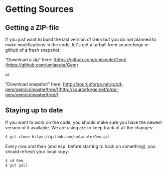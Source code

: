 Getting Sources
===

## Getting a ZIP-file

If you just want to build the last version of Gem but you do not planned to make modifications in the code, let's get a tarball from sourceforge or github of a fresh snapshot.

“Download a zip” here: [https://github.com/umlaeute/Gem](https://github.com/umlaeute/Gem)

or

“Download snapshot” here: [http://sourceforge.net/p/pd-gem/gem/ci/master/tree/](http://sourceforge.net/p/pd-gem/gem/ci/master/tree/)


## Staying up to date

If you want to work on the code, you should make sure you have the newest version of it available.
We are using `git` to keep track of all the changes:

~~~~bash
$ git clone https://github.com/umlaeute/Gem.git
~~~~

Every now and then (and esp. before starting to hack on something), you should refresh your local copy:

~~~~bash
$ cd Gem
$ git pull
~~~~
